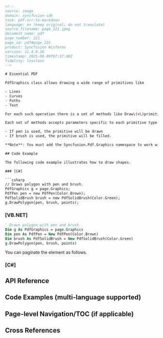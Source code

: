 ```html
<!-- 
source: image
domain: syncfusion-sdk
task: pdf-ocr-to-markdown
language: en (keep original; do not translate)
source_filename: page_221.jpeg
document_name: pdf
page_number: 221
page_id: pdf#page_221
product: Syncfusion Winforms
version: 11.4.0.26
timestamp: 2025-08-09T07:37:40Z
fidelity: lossless
-->

# Essential PDF

PdfGraphics class allows drawing a wide range of primitives like

- Lines
- Curves
- Paths
- Text

For each such operation there is a set of methods like Draw\(<\)primitive\(>\)() (for example: DrawLine).

Each set of methods accepts parameters specific to each primitive type (for example: pen, brush, boundaries, etc.).

- If pen is used, the primitive will be drawn
- If brush is used, the primitive will be filled.

**Note**: You must add the Syncfusion.Pdf.Graphics namespace to work with graphic objects.

## Code Example

The following code example illustrates how to draw shapes.

### [C#]

```csharp
// Draws polygon with pen and brush.
PdfGraphics g = page.Graphics;
PdfPen pen = new PdfPen(Color.Brown);
PdfSolidBrush brush = new PdfSolidBrush(Color.Green);
g.DrawPolygon(pen, brush, points);
```

### [VB.NET]

```vb
' Draws polygon with pen and brush.
Dim g As PdfGraphics = page.Graphics
Dim pen As PdfPen = New PdfPen(Color.Brown)
Dim brush As PdfSolidBrush = New PdfSolidBrush(Color.Green)
g.DrawPolygon(pen, brush, points)
```

You can paginate the element as follows.

### [C#]


## API Reference


## Code Examples (multi-language supported)


## Page-level Navigation/TOC (if applicable)


## Cross References


<!-- tags: [pdf, graphics, primitives,Syncfusion Winforms,11.4.0.26] keywords: [PdfGraphics, DrawLine, DrawPolygon, pen, brush, primitive, Syncfusion.Pdf.Graphics] -->
```